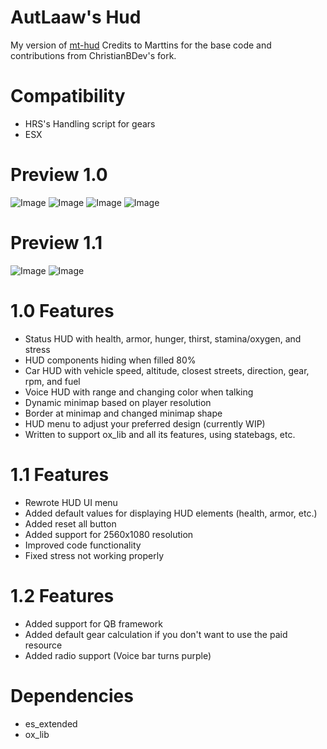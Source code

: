 # AutLaaw's Hud
My version of [mt-hud](https://github.com/MT-Scripts/mt-hud)
Credits to Marttins for the base code and contributions from ChristianBDev's fork.

# Compatibility
- HRS's Handling script for gears
- ESX

# Preview 1.0
![Image](https://i.imgur.com/68Xu9gC.png)
![Image](https://i.imgur.com/ukpoq3O.png)
![Image](https://i.imgur.com/nUy1Pqb.png)
![Image](https://i.imgur.com/FfKHXDk.png)
# Preview 1.1
![Image](https://i.imgur.com/LXiEFMl.png)
![Image](https://i.imgur.com/Yt1M42D.png)

# 1.0 Features
- Status HUD with health, armor, hunger, thirst, stamina/oxygen, and stress
- HUD components hiding when filled 80%
- Car HUD with vehicle speed, altitude, closest streets, direction, gear, rpm, and fuel
- Voice HUD with range and changing color when talking
- Dynamic minimap based on player resolution
- Border at minimap and changed minimap shape
- HUD menu to adjust your preferred design (currently WIP)
- Written to support ox_lib and all its features, using statebags, etc.

# 1.1 Features
- Rewrote HUD UI menu
- Added default values for displaying HUD elements (health, armor, etc.)
- Added reset all button
- Added support for 2560x1080 resolution
- Improved code functionality
- Fixed stress not working properly

# 1.2 Features
- Added support for QB framework
- Added default gear calculation if you don't want to use the paid resource
- Added radio support (Voice bar turns purple)

# Dependencies
- es_extended
- ox_lib
